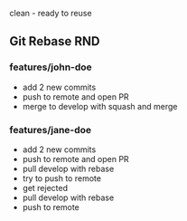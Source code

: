 clean - ready to reuse

## Git Rebase RND

### features/john-doe
- add 2 new commits
- push to remote and open PR
- merge to develop with squash and merge

### features/jane-doe
- add 2 new commits
- push to remote and open PR
- pull develop with rebase
- try to push to remote
- get rejected
- pull develop with rebase
- push to remote
